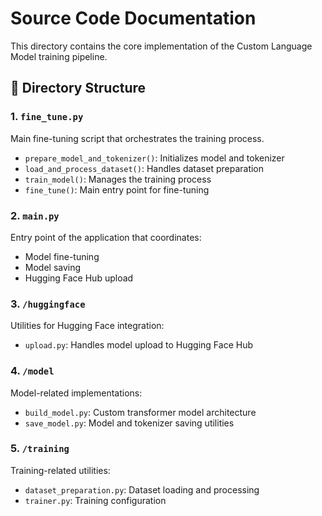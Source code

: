 # Source Code Documentation

This directory contains the core implementation of the Custom Language Model training pipeline.

## 📁 Directory Structure

### 1. `fine_tune.py`
Main fine-tuning script that orchestrates the training process.
- `prepare_model_and_tokenizer()`: Initializes model and tokenizer
- `load_and_process_dataset()`: Handles dataset preparation
- `train_model()`: Manages the training process
- `fine_tune()`: Main entry point for fine-tuning

### 2. `main.py`
Entry point of the application that coordinates:
- Model fine-tuning
- Model saving
- Hugging Face Hub upload

### 3. `/huggingface`
Utilities for Hugging Face integration:
- `upload.py`: Handles model upload to Hugging Face Hub

### 4. `/model`
Model-related implementations:
- `build_model.py`: Custom transformer model architecture
- `save_model.py`: Model and tokenizer saving utilities

### 5. `/training`
Training-related utilities:
- `dataset_preparation.py`: Dataset loading and processing
- `trainer.py`: Training configuration 
